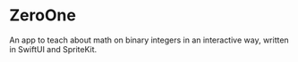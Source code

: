 # ZeroOne

An app to teach about math on binary integers in an interactive way, written in SwiftUI and SpriteKit.